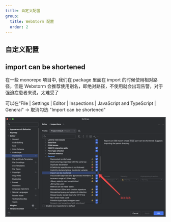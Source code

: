 ```yaml
---
title: 自定义配置
group:
  title: WebStorm 配置
  order: 2
---
```


## 自定义配置

## import can be shortened

在一些 monorepo 项目中, 我们在 package 里面在 import 的时候使用相对路径，但是 Webstorm 会推荐使用别名，即绝对路径，不使用就会出现告警，对于强迫症患者来说，太难受了

可以在“File | Settings | Editor | Inspections | JavaScript and TypeScript | General" -> 取消勾选 "Import can be shortened"

![](./images/unShortened.png)
